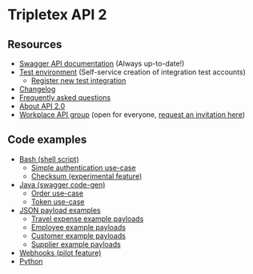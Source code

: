 # Tripletex API 2

## Resources


* [Swagger API documentation](https://tripletex.no/v2-docs/) (Always up-to-date!)
* [Test environment](https://api.tripletex.io) (Self-service creation of integration test accounts)
  * [Register new test integration](https://api.tripletex.io/execute/integrationEnvironment?site=en)
* [Changelog](changelog.md)
* [Frequently asked questions](FAQ.md)
* [About API 2.0](https://www.tripletex.no/tripletex-api-2-0/)
* [Workplace API group](https://work-38068477.facebook.com/groups/573087313026175/) (open for everyone, [request an invitation here](https://fb.me/g/2CQfbFXop/x3dcnW5K))

## Code examples

* [Bash (shell script)](examples/bash)
  * [Simple authentication use-case](examples/bash/authentication/example.sh)
  * [Checksum (experimental feature)](examples/bash/checksum)
* [Java (swagger code-gen)](examples/java-gradle)
  * [Order use-case](examples/java-gradle/order)
  * [Token use-case](examples/java-gradle/token)
* [JSON payload examples](examples/json/README.md)
  * [Travel expense example payloads](examples/json/travelExpense.md)
  * [Employee example payloads](examples/json/employee.md)
  * [Customer example payloads](examples/json/customer.md)
  * [Supplier example payloads](examples/json/supplier.md)
* [Webhooks (pilot feature)](examples/webhook)
* [Python](examples/python)

